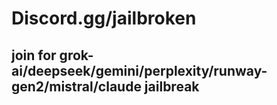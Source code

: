 # Discord.gg/jailbroken 
## join for grok-ai/deepseek/gemini/perplexity/runway-gen2/mistral/claude jailbreak
